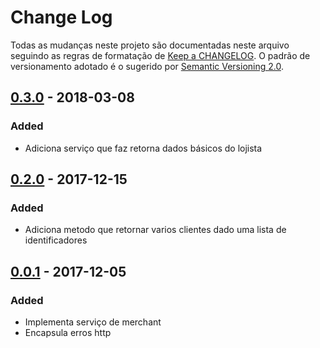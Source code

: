 # Change Log

Todas as mudanças neste projeto são documentadas neste arquivo seguindo as regras de formatação de [Keep a CHANGELOG](http://keepachangelog.com/en/0.3.0/). O padrão de versionamento adotado é o sugerido por [Semantic Versioning 2.0](http://semver.org/).

## [0.3.0](https://github.com/stone-payments/stone-affiliation-python/tree/v0.3.0) - 2018-03-08
### Added
- Adiciona serviço que faz retorna dados básicos do lojista

## [0.2.0](https://github.com/stone-payments/stone-affiliation-python/tree/v0.2.0) - 2017-12-15
### Added
- Adiciona metodo que retornar varios clientes dado uma lista de identificadores

## [0.0.1](https://github.com/stone-payments/stone-affiliation-python/tree/v0.0.1) - 2017-12-05
### Added
- Implementa serviço de merchant
- Encapsula erros http
